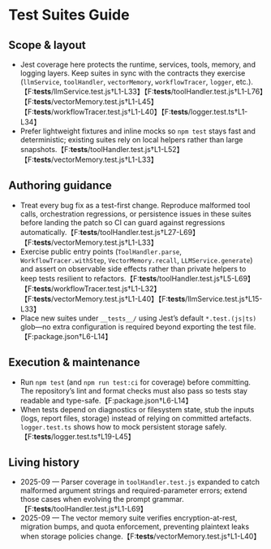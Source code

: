 # Test Suites Guide

## Scope & layout
- Jest coverage here protects the runtime, services, tools, memory, and logging layers. Keep suites in sync with the contracts they exercise (`llmService`, `toolHandler`, `vectorMemory`, `workflowTracer`, `logger`, etc.).【F:__tests__/llmService.test.js†L1-L33】【F:__tests__/toolHandler.test.js†L1-L76】【F:__tests__/vectorMemory.test.js†L1-L45】【F:__tests__/workflowTracer.test.js†L1-L40】【F:__tests__/logger.test.ts†L1-L34】
- Prefer lightweight fixtures and inline mocks so `npm test` stays fast and deterministic; existing suites rely on local helpers rather than large snapshots.【F:__tests__/toolHandler.test.js†L1-L52】【F:__tests__/vectorMemory.test.js†L1-L33】

## Authoring guidance
- Treat every bug fix as a test-first change. Reproduce malformed tool calls, orchestration regressions, or persistence issues in these suites before landing the patch so CI can guard against regressions automatically.【F:__tests__/toolHandler.test.js†L27-L69】【F:__tests__/vectorMemory.test.js†L1-L33】
- Exercise public entry points (`ToolHandler.parse`, `WorkflowTracer.withStep`, `VectorMemory.recall`, `LLMService.generate`) and assert on observable side effects rather than private helpers to keep tests resilient to refactors.【F:__tests__/toolHandler.test.js†L5-L69】【F:__tests__/workflowTracer.test.js†L1-L32】【F:__tests__/vectorMemory.test.js†L1-L40】【F:__tests__/llmService.test.js†L15-L33】
- Place new suites under `__tests__/` using Jest’s default `*.test.(js|ts)` glob—no extra configuration is required beyond exporting the test file.【F:package.json†L6-L14】

## Execution & maintenance
- Run `npm test` (and `npm run test:ci` for coverage) before committing. The repository’s lint and format checks must also pass so tests stay readable and type-safe.【F:package.json†L6-L14】
- When tests depend on diagnostics or filesystem state, stub the inputs (logs, report files, storage) instead of relying on committed artefacts. `logger.test.ts` shows how to mock persistent storage safely.【F:__tests__/logger.test.ts†L19-L45】

## Living history
- 2025-09 — Parser coverage in `toolHandler.test.js` expanded to catch malformed argument strings and required-parameter errors; extend those cases when evolving the prompt grammar.【F:__tests__/toolHandler.test.js†L1-L69】
- 2025-09 — The vector memory suite verifies encryption-at-rest, migration bumps, and quota enforcement, preventing plaintext leaks when storage policies change.【F:__tests__/vectorMemory.test.js†L1-L40】
